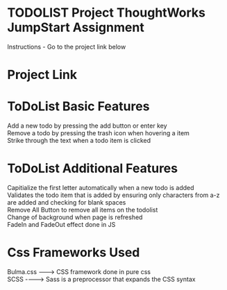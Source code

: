 # TODOLIST Project ThoughtWorks JumpStart Assignment
Instructions - Go to the project link below

# Project Link

# ToDoList Basic Features

Add a new todo by pressing the add button or enter key<br />
Remove a todo by pressing the trash icon when hovering a item<br />
Strike through the text when a todo item is clicked <br />


# ToDoList Additional Features

Capitialize the first letter automatically when a new todo is added <br />
Validates the todo item that is added by ensuring only characters from a-z are added and checking for blank spaces
<br />
Remove All Button to remove all items on the todolist <br />
Change of background when page is refreshed<br />
FadeIn and FadeOut effect done in JS <br />


# Css Frameworks Used

Bulma.css ---> CSS framework done in pure css <br />
SCSS ----> Sass is a preprocessor that expands the CSS syntax<br />